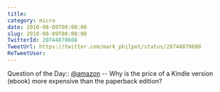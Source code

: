 ```yaml
---
title: 
category: micro
date: 2010-08-09T00:00:00
slug: 2010-08-09T00:00:00
TwitterId: 20744870608
TweetUrl: https://twitter.com/mark_philpot/status/20744870608
ReTweetUser: 
---
```


Question of the Day:: [@amazon](https://twitter.com/amazon) -- Why is the price of a Kindle version (ebook) more expensive than the paperback edition?